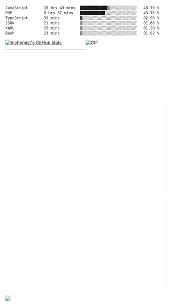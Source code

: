 <!--START_SECTION:waka-->

```text
JavaScript       10 hrs 43 mins  ████████████▒░░░░░░░░░░░░   48.79 %
PHP              9 hrs 37 mins   ███████████░░░░░░░░░░░░░░   43.76 %
TypeScript       39 mins         ▓░░░░░░░░░░░░░░░░░░░░░░░░   02.98 %
JSON             21 mins         ▒░░░░░░░░░░░░░░░░░░░░░░░░   01.60 %
YAML             15 mins         ▒░░░░░░░░░░░░░░░░░░░░░░░░   01.20 %
Bash             13 mins         ▒░░░░░░░░░░░░░░░░░░░░░░░░   01.02 %
```

<!--END_SECTION:waka-->

[![Alchemist's GitHub stats](https://github-readme-stats.vercel.app/api?username=DrMaxis&show_icons=true&theme=outrun&count_private=true)](#)
<img align="right" alt="GIF" src="https://user-images.githubusercontent.com/5355808/139111924-210cc6fa-9fb1-4dac-929d-6324a5836a92.gif" width="250" height="200" />
<hr />

![](https://raw.githubusercontent.com/DrMaxis/github-stats-transparent/output/generated/overview.svg)
![](https://raw.githubusercontent.com/DrMaxis/github-stats-transparent/output/generated/languages.svg)

 
<a href="https://count.getloli.com/"><img src="https://count.getloli.com/get/@:maxis-the-alchemist?theme=rule34"></a>
<!-- https://count.getloli.com/get/@alchemist?theme=rule34 -->
<br>
